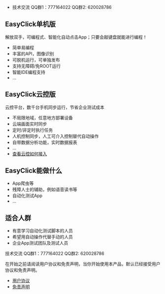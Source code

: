 
- 技术交流 QQ群1：777164022  QQ群2: 620028786

## EasyClick单机版

解放双手，可编程式、智能化自动点击App；只要会敲键盘就能进行编程！
* 简单易编程
* 丰富的API，图像识别
* 可脱机运行，可单独发布
* 支持无障碍/免ROOT运行
* 智能IDE编程支持
* ...

## EasyClick云控版
云控平台，数千台手机同步运行，节省企业测试成本
* 不局限地域，任意地方部署设备
* 云端画面实时同步
* 定时/非定时执行任务
* 人机控制同步，人工可介入控制替代自动操作
* 自带数据分析功能，实时数据报表
* ...
* [查看云控如何接入](zh-cn/ecloud/intro)

## EasyClick能做什么
* App爬虫等
* 残障人士的辅助，例如语音读书等
* 自动化测试App
* ...

## 适合人群
* 有意学习自动化测试脚本的人员
* 希望用自动操作代替手动的人员
* 企业App测试团队及测试人员




技术交流 QQ群1：777164022  QQ群2: 620028786

在开始之前请阅读用户协议和免责声明，当你开始使用本产品，默认已经接受用户协议和免责声明。
* [用户协议](/zh-cn/agreement.md)
* [免责声明](/zh-cn/declare.md)
